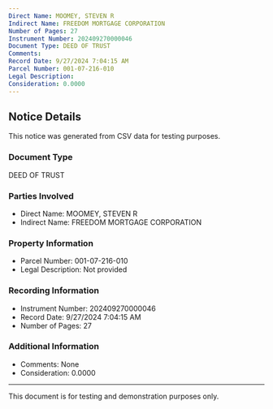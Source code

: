 ```yaml
---
Direct Name: MOOMEY, STEVEN R
Indirect Name: FREEDOM MORTGAGE CORPORATION
Number of Pages: 27
Instrument Number: 202409270000046
Document Type: DEED OF TRUST
Comments: 
Record Date: 9/27/2024 7:04:15 AM
Parcel Number: 001-07-216-010
Legal Description: 
Consideration: 0.0000
---
```


## Notice Details

This notice was generated from CSV data for testing purposes.

### Document Type
DEED OF TRUST

### Parties Involved
- Direct Name: MOOMEY, STEVEN R
- Indirect Name: FREEDOM MORTGAGE CORPORATION

### Property Information
- Parcel Number: 001-07-216-010
- Legal Description: Not provided

### Recording Information
- Instrument Number: 202409270000046
- Record Date: 9/27/2024 7:04:15 AM
- Number of Pages: 27

### Additional Information
- Comments: None
- Consideration: 0.0000

---

This document is for testing and demonstration purposes only.
